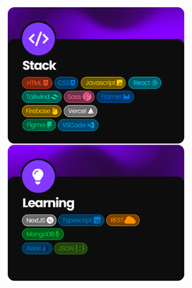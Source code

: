 <div align='center'>

<div style='max-width: 400px;'>
    <img src='./stack/Stack Card.png' style='max-width: 400px;'>    
</div>
<div style='max-width: 400px;'>
    <img src='./stack/Learning Card.png' style='max-width: 400px;'>
</div>

